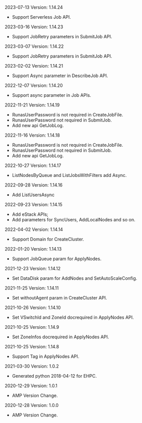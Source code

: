 2023-07-13 Version: 1.14.24
- Support Serverless Job API.

2023-03-16 Version: 1.14.23
- Support JobRetry parameters in SubmitJob API.

2023-03-07 Version: 1.14.22
- Support JobRetry parameters in SubmitJob API.

2023-02-02 Version: 1.14.21
- Support Async parameter in DescribeJob API.

2022-12-07 Version: 1.14.20
- Support async parameter in Job APIs.

2022-11-21 Version: 1.14.19
- RunasUserPassword is not required in CreateJobFile.
- RunasUserPassword not required in SubmitJob.
- Add new api GetJobLog.

2022-11-16 Version: 1.14.18
- RunasUserPassword is not required in CreateJobFile.
- RunasUserPassword not required in SubmitJob.
- Add new api GetJobLog.

2022-10-27 Version: 1.14.17
- ListNodesByQueue and ListJobsWithFilters add Async.

2022-09-28 Version: 1.14.16
- Add ListUsersAsync

2022-09-23 Version: 1.14.15
- Add eStack APIs;
- Add parameters for SyncUsers, AddLocalNodes and so on.

2022-04-02 Version: 1.14.14
- Support Domain for CreateCluster.

2022-01-20 Version: 1.14.13
- Support JobQueue param for ApplyNodes.

2021-12-23 Version: 1.14.12
- Set DataDisk param for AddNodes and SetAutoScaleConfig.

2021-11-25 Version: 1.14.11
- Set withoutAgent param in CreateCluster API.

2021-10-26 Version: 1.14.10
- Set VSwitchId and ZoneId docrequired in ApplyNodes API.

2021-10-25 Version: 1.14.9
- Set ZoneInfos docrequired in ApplyNodes API.

2021-10-25 Version: 1.14.8
- Support Tag in ApplyNodes API.

2021-03-30 Version: 1.0.2
- Generated python 2018-04-12 for EHPC.

2020-12-29 Version: 1.0.1
- AMP Version Change.

2020-12-28 Version: 1.0.0
- AMP Version Change.


